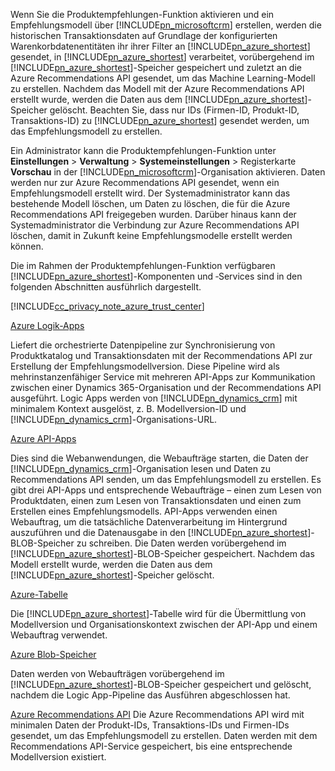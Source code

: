 Wenn Sie die Produktempfehlungen-Funktion aktivieren und ein Empfehlungsmodell über [!INCLUDE[pn_microsoftcrm](pn-microsoftcrm.md)] erstellen, werden die historischen Transaktionsdaten auf Grundlage der konfigurierten Warenkorbdatenentitäten ihr ihrer Filter an [!INCLUDE[pn_azure_shortest](pn-azure-shortest.md)] gesendet, in [!INCLUDE[pn_azure_shortest](pn-azure-shortest.md)] verarbeitet, vorübergehend im [!INCLUDE[pn_azure_shortest](pn-azure-shortest.md)]-Speicher gespeichert und zuletzt an die Azure Recommendations API gesendet, um das Machine Learning-Modell zu erstellen. Nachdem das Modell mit der Azure Recommendations API erstellt wurde, werden die Daten aus dem [!INCLUDE[pn_azure_shortest](pn-azure-shortest.md)]-Speicher gelöscht. Beachten Sie, dass nur IDs (Firmen-ID, Produkt-ID, Transaktions-ID) zu [!INCLUDE[pn_azure_shortest](pn-azure-shortest.md)] gesendet werden, um das Empfehlungsmodell zu erstellen.

Ein Administrator kann die Produktempfehlungen-Funktion unter **Einstellungen** &gt; **Verwaltung** &gt; **Systemeinstellungen** &gt; Registerkarte **Vorschau** in der [!INCLUDE[pn_microsoftcrm](pn-microsoftcrm.md)]-Organisation aktivieren. Daten werden nur zur Azure Recommendations API gesendet, wenn ein Empfehlungsmodell erstellt wird. Der Systemadministrator kann das bestehende Modell löschen, um Daten zu löschen, die für die Azure Recommendations API freigegeben wurden. Darüber hinaus kann der Systemadministrator die Verbindung zur Azure Recommendations API löschen, damit in Zukunft keine Empfehlungsmodelle erstellt werden können.

Die im Rahmen der Produktempfehlungen-Funktion verfügbaren [!INCLUDE[pn_azure_shortest](pn-azure-shortest.md)]-Komponenten und ‑Services sind in den folgenden Abschnitten ausführlich dargestellt.

[!INCLUDE[cc_privacy_note_azure_trust_center](cc-privacy-note-azure-trust-center.md)]

[Azure Logik-Apps](https://azure.microsoft.com/services/app-service/logic/)

Liefert die orchestrierte Datenpipeline zur Synchronisierung von Produktkatalog und Transaktionsdaten mit der Recommendations API zur Erstellung der Empfehlungsmodellversion. Diese Pipeline wird als mehrinstanzenfähiger Service mit mehreren API-Apps zur Kommunikation zwischen einer Dynamics 365-Organisation und der Recommendations API ausgeführt. Logic Apps werden von [!INCLUDE[pn_dynamics_crm](pn-dynamics-crm.md)] mit minimalem Kontext ausgelöst, z. B. Modellversion-ID und [!INCLUDE[pn_dynamics_crm](pn-dynamics-crm.md)]-Organisations-URL. 

[Azure API-Apps](https://azure.microsoft.com/services/app-service/api/)

Dies sind die Webanwendungen, die Webaufträge starten, die Daten der [!INCLUDE[pn_dynamics_crm](pn-dynamics-crm.md)]-Organisation lesen und Daten zu Recommendations API senden, um das Empfehlungsmodell zu erstellen. Es gibt drei API-Apps und entsprechende Webaufträge – einen zum Lesen von Produktdaten, einen zum Lesen von Transaktionsdaten und einen zum Erstellen eines Empfehlungsmodells. API-Apps verwenden einen Webauftrag, um die tatsächliche Datenverarbeitung im Hintergrund auszuführen und die Datenausgabe in den [!INCLUDE[pn_azure_shortest](pn-azure-shortest.md)]-BLOB-Speicher zu schreiben. Die Daten werden vorübergehend im [!INCLUDE[pn_azure_shortest](pn-azure-shortest.md)]-BLOB-Speicher gespeichert. Nachdem das Modell erstellt wurde, werden die Daten aus dem [!INCLUDE[pn_azure_shortest](pn-azure-shortest.md)]-Speicher gelöscht.

[Azure-Tabelle](https://azure.microsoft.com/services/storage/tables/)

Die [!INCLUDE[pn_azure_shortest](pn-azure-shortest.md)]-Tabelle wird für die Übermittlung von Modellversion und Organisationskontext zwischen der API-App und einem Webauftrag verwendet.

[Azure Blob-Speicher](https://azure.microsoft.com/services/storage/) 

Daten werden von Webaufträgen vorübergehend im [!INCLUDE[pn_azure_shortest](pn-azure-shortest.md)]-BLOB-Speicher gespeichert und gelöscht, nachdem die Logic App-Pipeline das Ausführen abgeschlossen hat.

[Azure Recommendations API](https://www.microsoft.com/cognitive-services/recommendations-api) Die Azure Recommendations API wird mit minimalen Daten der Produkt-IDs, Transaktions-IDs und Firmen-IDs gesendet, um das Empfehlungsmodell zu erstellen. Daten werden mit dem Recommendations API-Service gespeichert, bis eine entsprechende Modellversion existiert.
